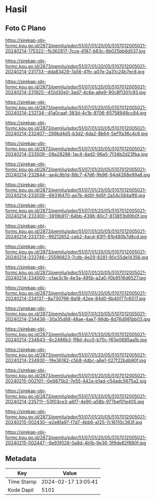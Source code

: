 # Hasil

## Foto C Plano

https://sirekap-obj-formc.kpu.go.id/2873/pemilu/pdpr/51/07/01/20/05/5107012005021-20240214-175322--fb362817-7cce-4187-b83c-9b025bb6d537.jpg

https://sirekap-obj-formc.kpu.go.id/2873/pemilu/pdpr/51/07/01/20/05/5107012005021-20240214-231733--dda83429-7a56-41fc-a07e-2a31c24b7ec8.jpg

https://sirekap-obj-formc.kpu.go.id/2873/pemilu/pdpr/51/07/01/20/05/5107012005021-20240214-231925--412d30e0-3ad7-4c6a-a6e9-90c8f1301c93.jpg

https://sirekap-obj-formc.kpu.go.id/2873/pemilu/pdpr/51/07/01/20/05/5107012005021-20240214-232134--41a0caaf-383d-4c1b-8706-65758948cc84.jpg

https://sirekap-obj-formc.kpu.go.id/2873/pemilu/pdpr/51/07/01/20/05/5107012005021-20240214-232407--299bd4d5-b3d2-4da2-8b64-5ef1fa36c4c6.jpg

https://sirekap-obj-formc.kpu.go.id/2873/pemilu/pdpr/51/07/01/20/05/5107012005021-20240214-233509--08a28286-1ac4-4ad2-96a5-7f34b2d23fba.jpg

https://sirekap-obj-formc.kpu.go.id/2873/pemilu/pdpr/51/07/01/20/05/5107012005021-20240214-232844--ae4c9b1d-88c7-47d6-9b96-94d4268e99a8.jpg

https://sirekap-obj-formc.kpu.go.id/2873/pemilu/pdpr/51/07/01/20/05/5107012005021-20240214-233039--69316470-ae7b-4d5f-9d5f-2a54c584a1f6.jpg

https://sirekap-obj-formc.kpu.go.id/2873/pemilu/pdpr/51/07/01/20/05/5107012005021-20240214-233300--3919b917-64bb-4396-80c7-813851b89b0f.jpg

https://sirekap-obj-formc.kpu.go.id/2873/pemilu/pdpr/51/07/01/20/05/5107012005021-20240214-233730--99212652-ceb2-4acd-83f1-81b480b7d8cd.jpg

https://sirekap-obj-formc.kpu.go.id/2873/pemilu/pdpr/51/07/01/20/05/5107012005021-20240214-233746--25596823-7cdb-4e29-8281-80c55de14356.jpg

https://sirekap-obj-formc.kpu.go.id/2873/pemilu/pdpr/51/07/01/20/05/5107012005021-20240214-234000--cfae3c1b-4e3a-495b-a2a0-f0b9516d6527.jpg

https://sirekap-obj-formc.kpu.go.id/2873/pemilu/pdpr/51/07/01/20/05/5107012005021-20240214-234137--8a730798-8a18-42ee-84d0-6b40f77c6517.jpg

https://sirekap-obj-formc.kpu.go.id/2873/pemilu/pdpr/51/07/01/20/05/5107012005021-20240214-234438--30a35d88-48ae-4ae7-98db-8d76d981bb03.jpg

https://sirekap-obj-formc.kpu.go.id/2873/pemilu/pdpr/51/07/01/20/05/5107012005021-20240214-234843--6c2486b3-1f8d-4cc0-b70c-f63e0685aa1b.jpg

https://sirekap-obj-formc.kpu.go.id/2873/pemilu/pdpr/51/07/01/20/05/5107012005021-20240214-234930--19e36182-c5b8-4dbc-a8e1-027f22bdb90f.jpg

https://sirekap-obj-formc.kpu.go.id/2873/pemilu/pdpr/51/07/01/20/05/5107012005021-20240215-002101--0e9875b2-7e55-442a-b1ad-c54adc5675a2.jpg

https://sirekap-obj-formc.kpu.go.id/2873/pemilu/pdpr/51/07/01/20/05/5107012005021-20240214-235711--53f03ce3-a6f7-4e90-a58b-977bef01e405.jpg

https://sirekap-obj-formc.kpu.go.id/2873/pemilu/pdpr/51/07/01/20/05/5107012005021-20240215-002430--e2e8fa97-f7d7-4bb6-a125-7c16110c363f.jpg

https://sirekap-obj-formc.kpu.go.id/2873/pemilu/pdpr/51/07/01/20/05/5107012005021-20240215-002447--6e93f026-0a8d-4b1b-9e36-3f9de82f880f.jpg


## Metadata

| Key        | Value               |
| ---------- | ------------------- |
| Time Stamp | 2024-02-17 13:05:41 |
| Kode Dapil | 5101                |



